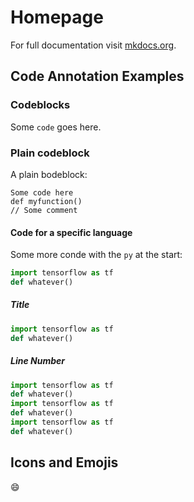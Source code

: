 # Homepage

For full documentation visit [mkdocs.org](https://www.mkdocs.org).

## Code Annotation Examples

### Codeblocks

Some `code` goes here.

### Plain codeblock

A plain bodeblock:

```
Some code here
def myfunction()
// Some comment
```

#### Code for a specific language

Some more conde with the `py` at the start:

``` py
import tensorflow as tf
def whatever()
```

##### Title

``` py title="This is my title"
import tensorflow as tf
def whatever()
```

##### Line Number   

``` py linenums="1" hl_lines="2 3"
import tensorflow as tf
def whatever()
import tensorflow as tf
def whatever()
import tensorflow as tf
def whatever()
```

## Icons and Emojis

:smile: